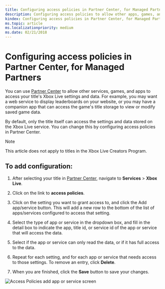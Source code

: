 ```yaml
---
title: Configuring access policies in Partner Center, for Managed Partners
description: Configuring access policies to allow other apps, games, and services to access a title's Xbox Live settings.
kindex: Configuring access policies in Partner Center, for Managed Partners
ms.topic: article
ms.localizationpriority: medium
ms.date: 02/21/2018
---
```


# Configuring access policies in Partner Center, for Managed Partners

You can use [Partner Center](https://partner.microsoft.com/dashboard) to allow other services, games, and apps to access your title's Xbox Live settings and data.
For example, you may want a web service to display leaderboards on your website, or you may have a companion app that can access the game's title storage to view or modify saved game data.

By default, only the title itself can access the settings and data stored on the Xbox Live service.
You can change this by configuring access policies in Partner Center.

> [!NOTE]
> This article does not apply to titles in the Xbox Live Creators Program.

## To add configuration:

1. After selecting your title in [Partner Center](https://partner.microsoft.com/dashboard), navigate to **Services** > **Xbox Live**.

2. Click on the link to **access policies**.

3. Click on the setting you want to grant access to, and click the Add app/service button. This will add a new row to the bottom of the list of apps/services configured to access that setting.

4. Select the type of app or service in the dropdown box, and fill in the detail box to indicate the app, title id, or service id of the app or service that will access the data.

5. Select if the app or service can only read the data, or if it has full access to the data.

6. Repeat for each setting, and for each app or service that needs access to those settings. To remove an entry, click **Delete**.

7. When you are finished, click the **Save** button to save your changes.

![Access Policies add app or service screen](../../../../images/dev-center/data-sharing-2.png)

